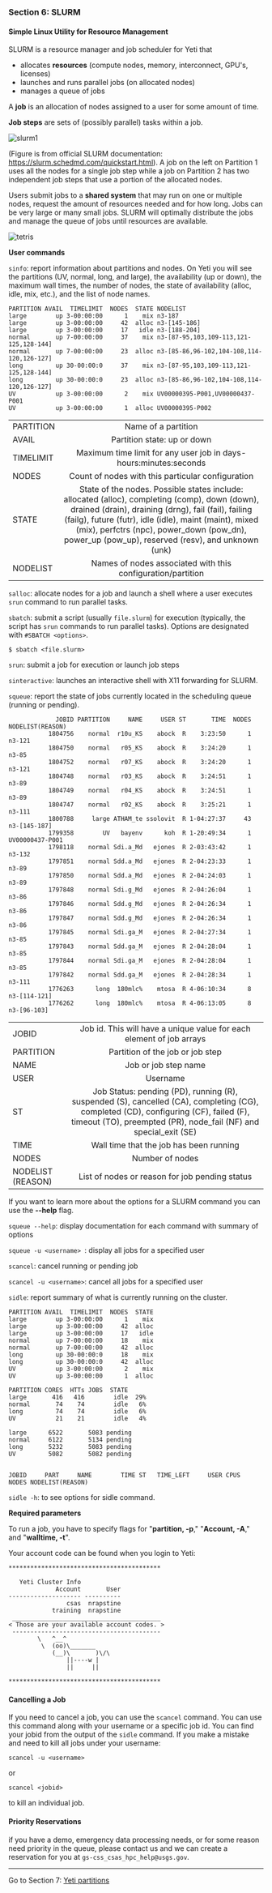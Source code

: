 ### Section 6: SLURM

#### Simple Linux Utility for Resource Management

SLURM is a resource manager and job scheduler for Yeti that

- allocates **resources** (compute nodes, memory, interconnect, GPU's, licenses) 
- launches and runs parallel jobs (on allocated nodes)
- manages a queue of jobs

A **job** is an allocation of nodes assigned to a user for some amount of time.

**Job steps** are sets of (possibly parallel) tasks within a job.

![slurm1](./img/slurm.png)

(Figure is from official SLURM documentation: https://slurm.schedmd.com/quickstart.html). A job on the left on Partition 1 uses all the nodes for a single job step while a job on Partition 2 has two independent job steps that use a portion of the allocated nodes.

Users submit jobs to a **shared system** that may run on one or multiple nodes, request the amount of resources needed and for how long. Jobs can be very large or many small jobs. SLURM will optimally distribute the jobs and manage the queue of jobs until resources are available.  

![tetris](./img/tetris.png)

**User commands**

`sinfo`: report information about partitions and nodes. On Yeti you will see the partitions (UV, normal, long, and large), the availability (up or down), the maximum wall times, the number of nodes, the state of availability (alloc, idle, mix, etc.), and the list of node names.  

```
PARTITION AVAIL  TIMELIMIT  NODES  STATE NODELIST
large        up 3-00:00:00      1    mix n3-187
large        up 3-00:00:00     42  alloc n3-[145-186]
large        up 3-00:00:00     17   idle n3-[188-204]
normal       up 7-00:00:00     37    mix n3-[87-95,103,109-113,121-125,128-144]
normal       up 7-00:00:00     23  alloc n3-[85-86,96-102,104-108,114-120,126-127]
long         up 30-00:00:0     37    mix n3-[87-95,103,109-113,121-125,128-144]
long         up 30-00:00:0     23  alloc n3-[85-86,96-102,104-108,114-120,126-127]
UV           up 3-00:00:00      2    mix UV00000395-P001,UV00000437-P001
UV           up 3-00:00:00      1  alloc UV00000395-P002
```

|           |                                          |
| --------- | :--------------------------------------: |
| PARTITION |           Name of a partition            |
| AVAIL     |       Partition state: up or down        |
| TIMELIMIT | Maximum time limit for any user job in days-hours:minutes:seconds |
| NODES     | Count of nodes with this particular configuration |
| STATE     | State of the nodes. Possible states include: allocated (alloc), completing (comp), down (down), drained (drain), draining (drng), fail (fail), failing (failg), future (futr), idle (idle), maint (maint), mixed (mix), perfctrs (npc), power_down (pow_dn), power_up (pow_up), reserved (resv), and unknown (unk) |
| NODELIST  | Names of nodes associated with this configuration/partition |



`salloc`: allocate nodes for a job and launch a shell where a user executes `srun` command to run parallel tasks.

`sbatch`: submit a script (usually `file.slurm`) for execution (typically, the script has `srun` commands to run parallel tasks). Options are designated with `#SBATCH <options>`. 

```
$ sbatch <file.slurm>
```

`srun`: submit a job for execution or launch job steps

`sinteractive`: launches an interactive shell with X11 forwarding for SLURM.  

`squeue`: report the state of jobs currently located in the scheduling queue (running or pending). 

```
             JOBID PARTITION     NAME     USER ST       TIME  NODES NODELIST(REASON)
		   1804756    normal  r10u_KS    abock  R    3:23:50      1 n3-121
           1804750    normal   r05_KS    abock  R    3:24:20      1 n3-85
           1804752    normal   r07_KS    abock  R    3:24:20      1 n3-121
           1804748    normal   r03_KS    abock  R    3:24:51      1 n3-89
           1804749    normal   r04_KS    abock  R    3:24:51      1 n3-89
           1804747    normal   r02_KS    abock  R    3:25:21      1 n3-111
           1800788     large ATHAM_te ssolovit  R 1-04:27:37     43 n3-[145-187]
           1799358        UV   bayenv      koh  R 1-20:49:34      1 UV00000437-P001
           1798118    normal Sdi.a_Md   ejones  R 2-03:43:42      1 n3-132
           1797851    normal Sdd.a_Md   ejones  R 2-04:23:33      1 n3-89
           1797850    normal Sdd.a_Md   ejones  R 2-04:24:03      1 n3-89
           1797848    normal Sdi.g_Md   ejones  R 2-04:26:04      1 n3-86
           1797846    normal Sdd.g_Md   ejones  R 2-04:26:34      1 n3-86
           1797847    normal Sdd.g_Md   ejones  R 2-04:26:34      1 n3-86
           1797845    normal Sdi.ga_M   ejones  R 2-04:27:34      1 n3-85
           1797843    normal Sdd.ga_M   ejones  R 2-04:28:04      1 n3-85
           1797844    normal Sdi.ga_M   ejones  R 2-04:28:04      1 n3-85
           1797842    normal Sdd.ga_M   ejones  R 2-04:28:34      1 n3-111
           1776263      long  180mlc%    mtosa  R 4-06:10:34      8 n3-[114-121]
           1776262      long  180mlc%    mtosa  R 4-06:13:05      8 n3-[96-103]

```

|                   |                                          |
| ----------------- | :--------------------------------------: |
| JOBID             | Job id. This will have a unique value for each element of job arrays |
| PARTITION         |     Partition of the job or job step     |
| NAME              |           Job or job step name           |
| USER              |                 Username                 |
| ST                | Job Status: pending (PD), running (R), suspended (S), cancelled (CA), completing (CG), completed (CD), configuring (CF), failed (F), timeout (TO), preempted (PR), node_fail (NF) and special_exit (SE) |
| TIME              | Wall time that the job has been running  |
| NODES             |             Number of nodes              |
| NODELIST (REASON) | List of nodes or reason for job pending status |

If you want to learn more about the options for a SLURM command you can use the **--help** flag.

`squeue --help`: display documentation for each command with summary of options

`squeue -u <username> `: display all jobs for a specified user

`scancel`: cancel running or pending job 

`scancel -u <username>`: cancel all jobs for a specified user

`sidle`: report summary of what is currently running on the cluster.

```
PARTITION AVAIL  TIMELIMIT  NODES  STATE
large        up 3-00:00:00      1    mix
large        up 3-00:00:00     42  alloc
large        up 3-00:00:00     17   idle
normal       up 7-00:00:00     18    mix
normal       up 7-00:00:00     42  alloc
long         up 30-00:00:0     18    mix
long         up 30-00:00:0     42  alloc
UV           up 3-00:00:00      2    mix
UV           up 3-00:00:00      1  alloc

PARTITION CORES  HTTs JOBS  STATE     
large       416   416        idle  29%
normal       74    74        idle   6%
long         74    74        idle   6%
UV           21    21        idle   4%

large      6522       5083 pending
normal     6122       5134 pending
long       5232       5083 pending
UV         5082       5082 pending


JOBID     PART     NAME        TIME ST   TIME_LEFT     USER CPUS  NODES NODELIST(REASON)
```

`sidle -h`: to see options for sidle command.



**Required parameters** 

To run a job, you have to specify flags for "**partition, -p**," "**Account, -A**," and "**walltime, -t**".

Your account code can be found when you login to Yeti:

```
******************************************

   Yeti Cluster Info
             Account       User 
-------------------- ---------- 
                csas  nrapstine 
            training  nrapstine 
 _________________________________________ 
< Those are your available account codes. >
 ----------------------------------------- 
        \   ^__^
         \  (oo)\_______
            (__)\       )\/\
                ||----w |
                ||     ||

******************************************
```



#### Cancelling a Job

If you need to cancel a job, you can use the `scancel` command. You can use this command along with your username or a specific job id.  You can find your jobid from the output of the `sidle` command. If you make a mistake and need to kill all jobs under your username:

```
scancel -u <username>
```

or

```
scancel <jobid>
```

to kill an individual job.



#### Priority Reservations

if you have a demo, emergency data processing needs, or for some reason need priority in the queue, please contact us and we can create a reservation for you at `gs-css_csas_hpc_help@usgs.gov`.

------

Go to Section 7: [Yeti partitions](partitions.md)